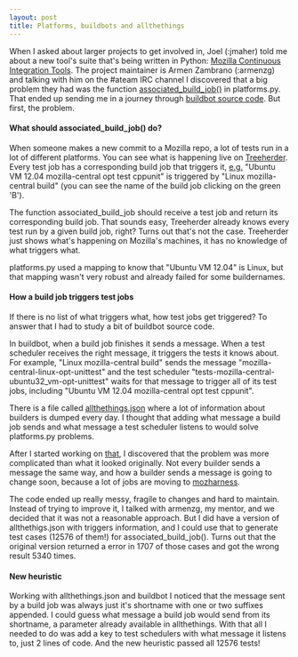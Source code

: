```yaml
---
layout: post
title: Platforms, buildbots and allthethings
---
```


When I asked about larger projects to get involved in, Joel (:jmaher) told me about a new tool's suite that's being written in Python: [Mozilla Continuous Integration Tools](https://github.com/armenzg/mozilla_ci_tools). The project maintainer is Armen Zambrano (:armenzg) and talking with him on the #ateam IRC channel I discovered that a big problem they had was the function [associated_build_job()](https://github.com/armenzg/mozilla_ci_tools/blob/ddea68d3446a5eb29175ab29e451bbef18e866c5/mozci/platforms.py#L46) in platforms.py. That ended up sending me in a journey through [buildbot source code](https://hg.mozilla.org/build/braindump/file/961db9340928/buildbot-related/dump_master_json.py). But first, the problem.

#### What should associated_build_job() do?

When someone makes a new commit to a Mozilla repo, a lot of tests run in a lot of different platforms. You can see what is happening live on [Treeherder](https://treeherder.mozilla.org/). Every test job has a corresponding build job that triggers it, [e.g.](https://treeherder.mozilla.org/#/jobs?repo=mozilla-central&revision=30916c9ca768) "Ubuntu VM 12.04 mozilla-central opt test cppunit" is triggered by "Linux mozilla-central build" (you can see the name of the build job clicking on the green 'B').

The function associated_build_job should receive a test job and return its corresponding build job. That sounds easy, Treeherder already knows every test run by a given build job, right? Turns out that's not the case. Treeherder just shows what's happening on Mozilla's machines, it has no knowledge of what triggers what.

platforms.py used a mapping to know that "Ubuntu VM 12.04" is Linux, but that mapping wasn't very robust and already failed for some buildernames.

#### How a build job triggers test jobs

If there is no list of what triggers what, how test jobs get triggered? To answer that I had to study a bit of buildbot source code.

In buildbot, when a build job finishes it sends a message. When a test scheduler receives the right message, it triggers the tests it knows about. For example, "Linux mozilla-central build" sends the message "mozilla-central-linux-opt-unittest" and the test scheduler "tests-mozilla-central-ubuntu32_vm-opt-unittest" waits for that message to trigger all of its test jobs, including "Ubuntu VM 12.04 mozilla-central opt test cppunit".

There is a file called [allthethings.json](https://secure.pub.build.mozilla.org/builddata/reports/allthethings.json) where a lot of information about builders is dumped every day. I thought that adding what message a build job sends and what message a test scheduler listens to would solve platforms.py problems.

After I started working on [that](https://bugzilla.mozilla.org/show_bug.cgi?id=1129594), I discovered that the problem was more complicated than what it looked originally. Not every builder sends a message the same way, and how a builder sends a message is going to change soon, because a lot of jobs are moving to [mozharness](https://wiki.mozilla.org/ReleaseEngineering/Mozharness).

The code ended up really messy, fragile to changes and hard to maintain. Instead of trying to improve it, I talked with armenzg, my mentor, and we decided that it was not a reasonable approach. But I did have a version of allthethigs.json with triggers information, and I could use that to generate test cases (12576 of them!) for associated_build_job(). Turns out that the original version returned a error in 1707 of those cases and got the wrong result 5340 times.

#### New heuristic

Working with allthethings.json and buildbot I noticed that the message sent by a build job was always just it's shortname with one or two suffixes appended. I could guess what message a build job would send from its shortname, a parameter already available in allthethings. With that all I needed to do was add a key to test schedulers with what message it listens to, just 2 lines of code. And the new heuristic passed all 12576 tests!
